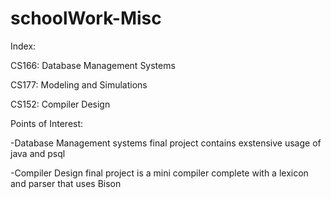 # schoolWork-Misc


Index:

CS166: Database Management Systems

CS177: Modeling and Simulations 

CS152: Compiler Design




Points of Interest:

  -Database Management systems final project contains exstensive usage of java and psql

-Compiler Design final project is a mini compiler complete with a lexicon and parser that uses Bison
